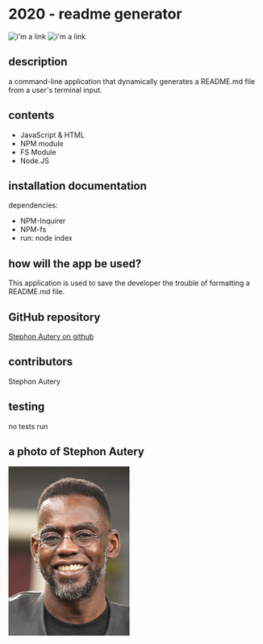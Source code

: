 # 2020 - readme generator 
 ![i'm a link](https://img.shields.io/badge/Stephon_Autery-let's_begin_here_...-goldenrod.svg) ![i'm a link](https://img.shields.io/badge/license-MIT-blue.svg) 
 ## description 
 a command-line application that dynamically generates a README.md file from a user's terminal input. 
 ## contents 
  
 - JavaScript & HTML 
 - NPM module 
 - FS Module 
 - Node.JS 
 ## installation documentation 
 dependencies: 
 - NPM-Inquirer 
 - NPM-fs 
 - run: node index 
 ## how will the app be used? 
  
 This application is used to save the developer the trouble of formatting a README.md file.  
 ## GitHub repository 
 [Stephon Autery on github](https://github.com/StephonAutery/2020-readme-generator) 
 ## contributors 
 Stephon Autery 
 ## testing 
 no tests run 
 
 
 ## a photo of Stephon Autery 
 
 
 ![i'm a link](./images/stephon-headshot-garden.jpg)